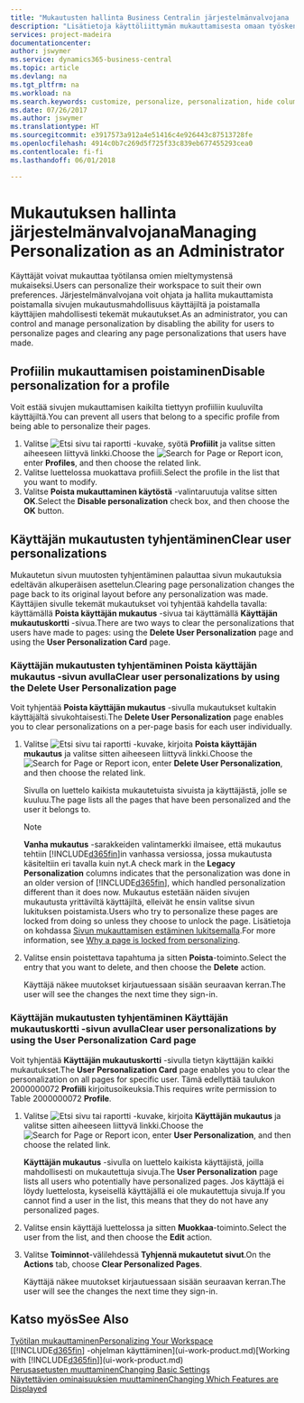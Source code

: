 ```yaml
---
title: "Mukautusten hallinta Business Centralin järjestelmänvalvojana | Microsoft Docs"
description: "Lisätietoja käyttöliittymän mukauttamisesta omaan työskentelytapaan sopivaksi."
services: project-madeira
documentationcenter: 
author: jswymer
ms.service: dynamics365-business-central
ms.topic: article
ms.devlang: na
ms.tgt_pltfrm: na
ms.workload: na
ms.search.keywords: customize, personalize, personalization, hide columns, remove fields, move fields
ms.date: 07/26/2017
ms.author: jswymer
ms.translationtype: HT
ms.sourcegitcommit: e3917573a912a4e51416c4e926443c87513728fe
ms.openlocfilehash: 4914c0b7c269d5f725f33c839eb677455293cea0
ms.contentlocale: fi-fi
ms.lasthandoff: 06/01/2018

---
```

# <a name="managing-personalization-as-an-administrator"></a><span data-ttu-id="65847-103">Mukautuksen hallinta järjestelmänvalvojana</span><span class="sxs-lookup"><span data-stu-id="65847-103">Managing Personalization as an Administrator</span></span>
<!--NAV in the Web client-->
<span data-ttu-id="65847-104">Käyttäjät voivat mukauttaa työtilansa omien mieltymystensä mukaiseksi.</span><span class="sxs-lookup"><span data-stu-id="65847-104">Users can personalize their workspace to suit their own preferences.</span></span> <span data-ttu-id="65847-105">Järjestelmänvalvojana voit ohjata ja hallita mukauttamista poistamalla sivujen mukautusmahdollisuus käyttäjiltä ja poistamalla käyttäjien mahdollisesti tekemät mukautukset.</span><span class="sxs-lookup"><span data-stu-id="65847-105">As an administrator, you can control and manage personalization by disabling the ability for users to personalize pages and clearing any page personalizations that users have made.</span></span>

## <a name="disable-personalization-for-a-profile"></a><span data-ttu-id="65847-106">Profiilin mukauttamisen poistaminen</span><span class="sxs-lookup"><span data-stu-id="65847-106">Disable personalization for a profile</span></span>
<span data-ttu-id="65847-107">Voit estää sivujen mukauttamisen kaikilta tiettyyn profiiliin kuuluvilta käyttäjiltä.</span><span class="sxs-lookup"><span data-stu-id="65847-107">You can prevent all users that belong to a specific profile from being able to personalize their pages.</span></span>
1.  <span data-ttu-id="65847-108">Valitse ![Etsi sivu tai raportti](media/ui-search/search_small.png "Etsi sivu tai raportti -kuvake") -kuvake, syötä **Profiilit** ja valitse sitten aiheeseen liittyvä linkki.</span><span class="sxs-lookup"><span data-stu-id="65847-108">Choose the ![Search for Page or Report](media/ui-search/search_small.png "Search for Page or Report icon") icon, enter **Profiles**, and then choose the related link.</span></span>
2.  <span data-ttu-id="65847-109">Valitse luettelossa muokattava profiili.</span><span class="sxs-lookup"><span data-stu-id="65847-109">Select the profile in the list that you want to modify.</span></span>
3. <span data-ttu-id="65847-110">Valitse **Poista mukauttaminen käytöstä** -valintaruutuja valitse sitten **OK**.</span><span class="sxs-lookup"><span data-stu-id="65847-110">Select the **Disable personalization** check box, and then choose the **OK** button.</span></span>

## <a name="clear-user-personalizations"></a><span data-ttu-id="65847-111">Käyttäjän mukautusten tyhjentäminen</span><span class="sxs-lookup"><span data-stu-id="65847-111">Clear user personalizations</span></span>

<span data-ttu-id="65847-112">Mukautetun sivun muutosten tyhjentäminen palauttaa sivun mukautuksia edeltävän alkuperäisen asettelun.</span><span class="sxs-lookup"><span data-stu-id="65847-112">Clearing page personalization changes the page back to its original layout before any personalization was made.</span></span> <span data-ttu-id="65847-113">Käyttäjien sivulle tekemät mukautukset voi tyhjentää kahdella tavalla: käyttämällä **Poista käyttäjän mukautus** -sivua tai käyttämällä **Käyttäjän mukautuskortti** -sivua.</span><span class="sxs-lookup"><span data-stu-id="65847-113">There are two ways to clear the personalizations that users have made to pages: using the **Delete User Personalization** page and using the **User Personalization Card** page.</span></span>

### <a name="clear-user-personalizations-by-using-the-delete-user-personalization-page"></a><span data-ttu-id="65847-114">Käyttäjän mukautusten tyhjentäminen Poista käyttäjän mukautus -sivun avulla</span><span class="sxs-lookup"><span data-stu-id="65847-114">Clear user personalizations by using the Delete User Personalization page</span></span>

<span data-ttu-id="65847-115">Voit tyhjentää **Poista käyttäjän mukautus** -sivulla mukautukset kultakin käyttäjältä sivukohtaisesti.</span><span class="sxs-lookup"><span data-stu-id="65847-115">The **Delete User Personalization** page enables you to clear personalizations on a per-page basis for each user individually.</span></span>

1.  <span data-ttu-id="65847-116">Valitse ![Etsi sivu tai raportti](media/ui-search/search_small.png "Etsi sivu tai raportti -kuvake") -kuvake, kirjoita **Poista käyttäjän mukautus** ja valitse sitten aiheeseen liittyvä linkki.</span><span class="sxs-lookup"><span data-stu-id="65847-116">Choose the ![Search for Page or Report](media/ui-search/search_small.png "Search for Page or Report icon") icon, enter **Delete User Personalization**, and then choose the related link.</span></span>

    <span data-ttu-id="65847-117">Sivulla on luettelo kaikista mukautetuista sivuista ja käyttäjästä, jolle se kuuluu.</span><span class="sxs-lookup"><span data-stu-id="65847-117">The page lists all the pages that have been personalized and the user it belongs to.</span></span>

    >[!NOTE]
    > <span data-ttu-id="65847-118">**Vanha mukautus** -sarakkeiden valintamerkki ilmaisee, että mukautus tehtiin [!INCLUDE[d365fin](includes/d365fin_md.md)]in vanhassa versiossa, jossa mukautusta käsiteltiin eri tavalla kuin nyt.</span><span class="sxs-lookup"><span data-stu-id="65847-118">A check mark in the **Legacy Personalization** columns indicates that the personalization was done in an older version of [!INCLUDE[d365fin](includes/d365fin_md.md)], which handled personalization different than it does now.</span></span> <span data-ttu-id="65847-119">Mukautus estetään näiden sivujen mukautusta yrittäviltä käyttäjiltä, elleivät he ensin valitse sivun lukituksen poistamista.</span><span class="sxs-lookup"><span data-stu-id="65847-119">Users who try to personalize these pages are locked from doing so unless they choose to unlock the page.</span></span> <span data-ttu-id="65847-120">Lisätietoja on kohdassa [Sivun mukauttamisen estäminen lukitsemalla](ui-personalization-locked.md).</span><span class="sxs-lookup"><span data-stu-id="65847-120">For more information, see [Why a page is locked from personalizing](ui-personalization-locked.md).</span></span>

2. <span data-ttu-id="65847-121">Valitse ensin poistettava tapahtuma ja sitten **Poista**-toiminto.</span><span class="sxs-lookup"><span data-stu-id="65847-121">Select the entry that you want to delete, and then choose the **Delete** action.</span></span>

    <span data-ttu-id="65847-122">Käyttäjä näkee muutokset kirjautuessaan sisään seuraavan kerran.</span><span class="sxs-lookup"><span data-stu-id="65847-122">The user will see the changes the next time they sign-in.</span></span>

### <a name="clear-user-personalizations-by-using-the-user-personalization-card-page"></a><span data-ttu-id="65847-123">Käyttäjän mukautusten tyhjentäminen Käyttäjän mukautuskortti -sivun avulla</span><span class="sxs-lookup"><span data-stu-id="65847-123">Clear user personalizations by using the User Personalization Card page</span></span>

<span data-ttu-id="65847-124">Voit tyhjentää **Käyttäjän mukautuskortti** -sivulla tietyn käyttäjän kaikki mukautukset.</span><span class="sxs-lookup"><span data-stu-id="65847-124">The **User Personalization Card** page enables you to clear the personalization on all pages for specific user.</span></span> <span data-ttu-id="65847-125">Tämä edellyttää taulukon 2000000072 **Profiili** kirjoitusoikeuksia.</span><span class="sxs-lookup"><span data-stu-id="65847-125">This requires write permission to Table 2000000072 **Profile**.</span></span>

1.  <span data-ttu-id="65847-126">Valitse ![Etsi sivu tai raportti](media/ui-search/search_small.png "Etsi sivu tai raportti -kuvake") -kuvake, kirjoita **Käyttäjän mukautus** ja valitse sitten aiheeseen liittyvä linkki.</span><span class="sxs-lookup"><span data-stu-id="65847-126">Choose the ![Search for Page or Report](media/ui-search/search_small.png "Search for Page or Report icon") icon, enter **User Personalization**, and then choose the related link.</span></span>

    <span data-ttu-id="65847-127">**Käyttäjän mukautus** -sivulla on luettelo kaikista käyttäjistä, joilla mahdollisesti on mukautettuja sivuja.</span><span class="sxs-lookup"><span data-stu-id="65847-127">The **User Personalization** page lists all users who potentially have personalized pages.</span></span> <span data-ttu-id="65847-128">Jos käyttäjä ei löydy luettelosta, kyseisellä käyttäjällä ei ole mukautettuja sivuja.</span><span class="sxs-lookup"><span data-stu-id="65847-128">If you cannot find a user in the list, this means that they do not have any personalized pages.</span></span>

2. <span data-ttu-id="65847-129">Valitse ensin käyttäjä luettelossa ja sitten **Muokkaa**-toiminto.</span><span class="sxs-lookup"><span data-stu-id="65847-129">Select the user from the list, and then choose the **Edit** action.</span></span>

3.  <span data-ttu-id="65847-130">Valitse **Toiminnot**-välilehdessä **Tyhjennä mukautetut sivut**.</span><span class="sxs-lookup"><span data-stu-id="65847-130">On the **Actions** tab, choose **Clear Personalized Pages**.</span></span>

    <span data-ttu-id="65847-131">Käyttäjä näkee muutokset kirjautuessaan sisään seuraavan kerran.</span><span class="sxs-lookup"><span data-stu-id="65847-131">The user will see the changes the next time they sign-in.</span></span>

## <a name="see-also"></a><span data-ttu-id="65847-132">Katso myös</span><span class="sxs-lookup"><span data-stu-id="65847-132">See Also</span></span>
[<span data-ttu-id="65847-133">Työtilan mukauttaminen</span><span class="sxs-lookup"><span data-stu-id="65847-133">Personalizing Your Workspace</span></span>](ui-personalization-user.md)  
<span data-ttu-id="65847-134">[[!INCLUDE[d365fin](includes/d365fin_md.md)] -ohjelman käyttäminen](ui-work-product.md)</span><span class="sxs-lookup"><span data-stu-id="65847-134">[Working with [!INCLUDE[d365fin](includes/d365fin_md.md)]](ui-work-product.md)</span></span>  
[<span data-ttu-id="65847-135">Perusasetusten muuttaminen</span><span class="sxs-lookup"><span data-stu-id="65847-135">Changing Basic Settings</span></span>](ui-change-basic-settings.md)  
[<span data-ttu-id="65847-136">Näytettävien ominaisuuksien muuttaminen</span><span class="sxs-lookup"><span data-stu-id="65847-136">Changing Which Features are Displayed</span></span>](ui-experiences.md)  

